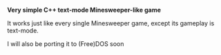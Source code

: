 **Very simple C++ text-mode Minesweeper-like game**

It works just like every single Minesweeper game, except its gameplay is text-mode.

I will also be porting it to (Free)DOS soon
